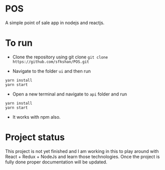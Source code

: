 # POS
A simple point of sale app in nodejs and reactjs.

# To run

- Clone the repository using git clone
  ```git clone https://github.com/sfkshan/POS.git```

- Navigate to the folder ```ui``` and then run 
```
yarn install 
yarn start
```

- Open a new terminal and navigate to ```api``` folder and run 
```
yarn install
yarn start
```
   
- It works with npm also.

# Project status
This project is not yet finished and I am working in this to play around with React + Redux + NodeJs and learn those technologies. Once the project is fully done proper documentation will be updated.
